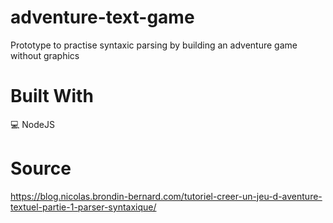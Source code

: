 # adventure-text-game

Prototype to practise syntaxic parsing by building an adventure game without graphics


# Built With

💻 NodeJS



# Source

https://blog.nicolas.brondin-bernard.com/tutoriel-creer-un-jeu-d-aventure-textuel-partie-1-parser-syntaxique/
